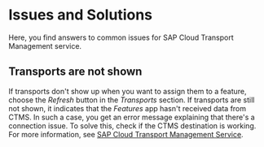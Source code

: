 <!-- loio240043adc3d240629d37eea7ca8348ff -->

# Issues and Solutions

Here, you find answers to common issues for SAP Cloud Transport Management service.



<a name="loio240043adc3d240629d37eea7ca8348ff__section_p4z_2ll_bdc"/>

## Transports are not shown

If transports don't show up when you want to assign them to a feature, choose the *Refresh* button in the *Transports* section. If transports are still not shown, it indicates that the *Features* app hasn't received data from CTMS. In such a case, you get an error message explaining that there's a connection issue. To solve this, check if the CTMS destination is working. For more information, see [SAP Cloud Transport Management Service](sap-cloud-transport-management-service-8b4af2f.md).


